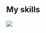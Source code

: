 ## My skills

<p align="left">
    <a href="https://skillicons.dev">
        <img src="https://skillicons.dev/icons?i=python,rust,c,cpp,linux,bash,windows,powershell" />
    </a>
</p>
